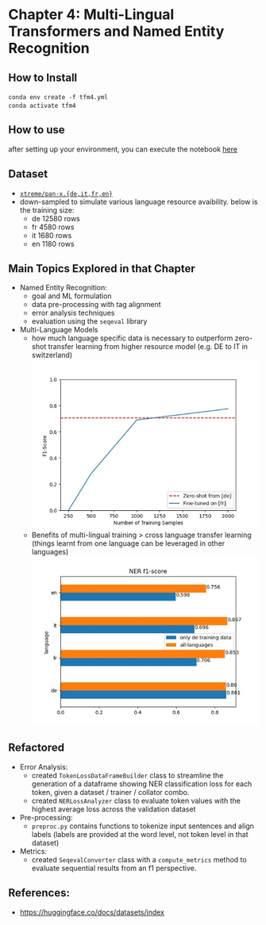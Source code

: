 # Chapter 4: Multi-Lingual Transformers and Named Entity Recognition

## How to Install
`conda env create -f tfm4.yml`  
`conda activate tfm4`

## How to use
after setting up your environment, you can execute the notebook [here](notebooks/nlpt_04_MultiLingual_NER.ipynb)

## Dataset
* [`xtreme/pan-x.{de,it,fr,en}`](https://huggingface.co/datasets/xtreme/viewer/PAN-X.de/train)
* down-sampled to simulate various language resource avaibility. below is the training size:
    * de 12580 rows
    * fr 4580 rows
    * it 1680 rows
    * en 1180 rows

## Main Topics Explored in that Chapter
* Named Entity Recognition:
    * goal and ML formulation
    * data pre-processing with tag alignment
    * error analysis techniques
    * evaluation using the `seqeval` library
* Multi-Language Models
    * how much language specific data is necessary to outperform zero-shot transfer learning from higher resource model (e.g. DE to IT in switzerland)  
    ![zero shot vs finetuned](images/zero-shot-from-de-vs-finetuned-fr.jpg)
    * Benefits of multi-lingual training > cross language transfer learning (things learnt from one language can be leveraged in other languages)
    ![](images/f1_scores.jpg)

## Refactored
* Error Analysis:
     * created `TokenLossDataFrameBuilder` class to streamline the generation of a dataframe showing NER classification loss for each token, given a dataset / trainer / collator combo.
     * created `NERLossAnalyzer` class to evaluate token values with the highest average loss across the validation dataset
* Pre-processing: 
    * `preproc.py` contains functions to tokenize input sentences and align labels (labels are provided at the word level, not token level in that dataset)
* Metrics: 
    * created `SeqevalConverter` class with a `compute_metrics` method to evaluate sequential results from an f1 perspective.
## References:
* https://huggingface.co/docs/datasets/index